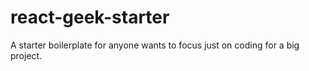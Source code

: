 # react-geek-starter
A starter boilerplate for anyone wants to focus just on coding for a big project.
